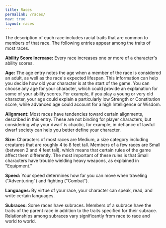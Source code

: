 ```yaml
---
title: Races
permalink: /races/
nav: true
layout: races
---
```


The description of each race includes racial traits that are common to members of that race. The following entries appear among the traits of most races.

**Ability Score Increase:** Every race increases one or more of a character's ability scores.

**Age:** The age entry notes the age when a member of the race is considered an adult, as well as the race's expected lifespan. This information can help you decide how old your character is at the start of the game. You can choose any age for your character, which could provide an explanation for some of your ability scores. For example, if you play a young or very old character, your age could explain a particularly low Strength or Constitution score, while advanced age could account for a high Intelligence or Wisdom.

**Alignment:** Most races have tendencies toward certain alignments, described in this entry. These are not binding for player characters, but considering why your dwarf is chaotic, for example, in defiance of lawful dwarf society can help you better define your character.

**Size:** Characters of most races are Medium, a size category including creatures that are roughly 4 to 8 feet tall. Members of a few races are Small (between 2 and 4 feet tall), which means that certain rules of the game affect them differently. The most important of these rules is that Small characters have trouble wielding heavy weapons, as explained in "Equipment."

**Speed:** Your speed determines how far you can move when traveling ("Adventuring") and fighting ("Combat").

**Languages:** By virtue of your race, your character can speak, read, and write certain languages.

**Subraces:** Some races have subraces. Members of a subrace have the traits of the parent race in addition to the traits specified for their subrace. Relationships among subraces vary significantly from race to race and world to world.
